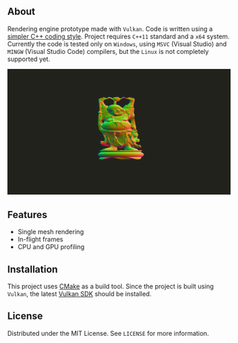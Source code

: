 ## About
Rendering engine prototype made with `Vulkan`. Code is written using a [simpler C++ coding style](https://gist.github.com/bkaradzic/2e39896bc7d8c34e042b). Project requires `C++11` standard and a `x64` system. Currently the code is tested only on `Windows`, using `MSVC` (Visual Studio) and `MINGW` (Visual Studio Code) compilers, but the `Linux` is not completely supported yet.

![Demo](https://github.com/milkru/data_resources/blob/main/vulkanizer/buddha.png)

## Features
* Single mesh rendering
* In-flight frames
* CPU and GPU profiling

## Installation
This project uses [CMake](https://cmake.org/download/) as a build tool. Since the project is built using `Vulkan`, the latest [Vulkan SDK](https://vulkan.lunarg.com) should be installed.

## License
Distributed under the MIT License. See `LICENSE` for more information.
